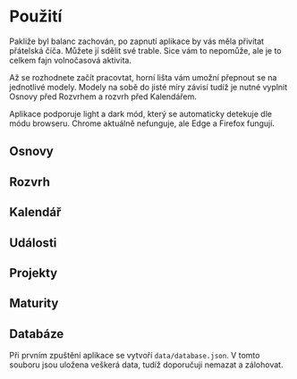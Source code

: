# Použití

Pakliže byl balanc zachován, po zapnutí aplikace by vás měla přivítat
přátelská číča.
Můžete jí sdělit své trable.
Sice vám to nepomůže, ale je to celkem fajn volnočasová aktivita.

Až se rozhodnete začít pracovtat, horní lišta vám umožní přepnout se na
jednotlivé modely.
Modely na sobě do jisté míry závisí tudíž je nutné vyplnit Osnovy před Rozvrhem
a rozvrh před Kalendářem.

Aplikace podporuje light a dark mód, který se automaticky detekuje dle módu
browseru. Chrome aktuálně nefunguje, ale Edge a Firefox fungují.

## Osnovy

## Rozvrh

## Kalendář

## Události

## Projekty

## Maturity

## Databáze

Při prvním zpuštění aplikace se vytvoří `data/database.json`.
V tomto souboru jsou uložena veškerá data, tudíž doporučuji nemazat a zálohovat.
